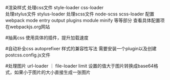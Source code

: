 #渲染样式
处理css文件 style-loader css-loader  
处理stylus文件 stylus-loader
处理scss文件 node-scss scss-loader
配置webpack  mode  entry output plugins module minify 等等部分
查看具体配置项在webpackjs.org网站

#抽离css 使用具体的插件，提升加载速度

#自动补全css autoprefixer 样式的兼容性写法 需要安装一个plugin以及创建postcss.config.js文件

#处理图片 url-loader ｜ file-loader  limit 设置的值大于图片转换成base64格式，如果小于图片的大小直接生成一张图片

#

